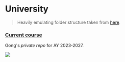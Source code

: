 # University

> Heavily emulating folder structure taken from [here](https://castel.dev/post/lecture-notes-3/).

### [Current course]()

Gong's *private repo* for AY 2023-2027.

<img src="https://user-images.githubusercontent.com/117062305/230006500-b6b862da-7263-4012-88ec-8506328541a5.png">

